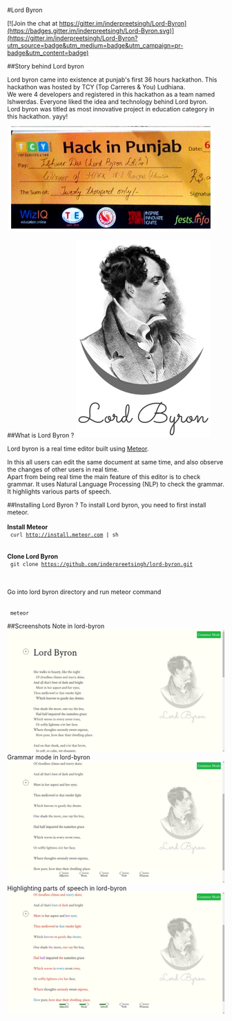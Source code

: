 #Lord Byron

[![Join the chat at https://gitter.im/inderpreetsingh/Lord-Byron](https://badges.gitter.im/inderpreetsingh/Lord-Byron.svg)](https://gitter.im/inderpreetsingh/Lord-Byron?utm_source=badge&utm_medium=badge&utm_campaign=pr-badge&utm_content=badge)

##Story behind Lord byron

Lord byron came into existence at punjab's first 36 hours hackathon. This hackathon was hosted by TCY (Top Carreres & You) Ludhiana. </br>
We were 4 developers and registered in this hackathon as a team named Ishwerdas. Everyone liked the idea and technology behind Lord byron.</br>
Lord byron was titled as most innovative project in education category in this hackathon. yayy!</br>

![Hackathon](/certi.jpg)

##What is Lord Byron ?
![Logo](/public/logo.png)

<p>Lord byron is a real time editor built using <a href="http://meteor.com">Meteor</a>.</p>
In this all users can edit the same document at same time, and also observe the changes of other users in real time.</br>
Apart from being real time the main feature of this editor is to check grammar. It uses Natural Language Processing (NLP) to check the grammar. It highlights various parts of speech.</br>

##Installing Lord Byron ?
To install Lord byron, you need to first install meteor.
</br></br>
<b> Install Meteor</b></br>
<code> curl http://install.meteor.com | sh </code>
</br></br>
<b> Clone Lord Byron </b></br>
<code> git clone https://github.com/inderpreetsingh/lord-byron.git </code>
</br></br>
<p>Go into lord byron directory and run meteor command</p></br>
<code> meteor</code>

##Screenshots
Note in lord-byron
![Hackathon](/public/screenshots/1.png)
Grammar mode in lord-byron
![Hackathon](/public/screenshots/2.png)
Highlighting parts of speech in lord-byron
![Hackathon](/public/screenshots/3.png)
